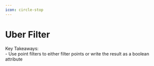 ```yaml
---
icon: circle-stop
---
```


# Uber Filter

Key Takeaways:\
\- Use point filters to either filter points or write the result as a boolean attribute
